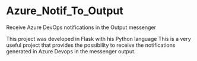 # Azure_Notif_To_Output
Receive Azure DevOps notifications in the Output messenger


This project was developed in Flask with his Python language
This is a very useful project that provides the possibility to receive the notifications generated in Azure Devops in the messenger output.
